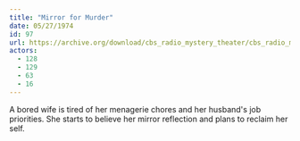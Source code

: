 ```yaml
---
title: "Mirror for Murder"
date: 05/27/1974
id: 97
url: https://archive.org/download/cbs_radio_mystery_theater/cbs_radio_mystery_theater-0051-0100.zip/cbs_radio_mystery_theater-0051-0100%2Fcbsrmt_0097_mirror_for_murder.mp3
actors:
  - 128
  - 129
  - 63
  - 16
---
```

A bored wife is tired of her menagerie chores and her husband's job priorities. She starts to believe her mirror reflection and plans to reclaim her self.